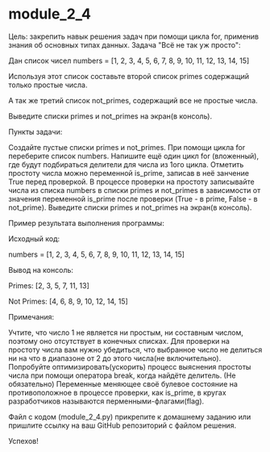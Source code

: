 # module_2_4
Цель: закрепить навык решения задач при помощи цикла for, применив знания об основных типах данных.
Задача "Всё не так уж просто":

Дан список чисел numbers = [1, 2, 3, 4, 5, 6, 7, 8, 9, 10, 11, 12, 13, 14, 15]

Используя этот список составьте второй список primes содержащий только простые числа.

А так же третий список not_primes, содержащий все не простые числа.

Выведите списки primes и not_primes на экран(в консоль).

Пункты задачи:

Создайте пустые списки primes и not_primes.
При помощи цикла for переберите список numbers.
Напишите ещё один цикл for (вложенный), где будут подбираться делители для числа из 1ого цикла.
Отметить простоту числа можно переменной is_prime, записав в неё занчение True перед проверкой.
В процессе проверки на простоту записывайте числа из списка numbers в списки primes и not_primes в зависимости от значения переменной is_prime после проверки (True - в prime, False - в not_prime).
Выведите списки primes и not_primes на экран(в консоль).


Пример результата выполнения программы:

Исходный код:

 numbers = [1, 2, 3, 4, 5, 6, 7, 8, 9, 10, 11, 12, 13, 14, 15]

Вывод на консоль:

Primes: [2, 3, 5, 7, 11, 13]

Not Primes: [4, 6, 8, 9, 10, 12, 14, 15]

Примечания:

Учтите, что число 1 не является ни простым, ни составным числом, поэтому оно отсутствует в конечных списках.
Для проверки на простоту числа вам нужно убедиться, что выбранное число не делиться ни на что в диапазоне от 2 до этого числа(не включительно).
Попробуйте оптимизировать(ускорить) процесс выяснения простоты числа при помощи оператора break, когда найдёте делитель. (Не обязательно)
Переменные меняющее своё булевое состояние на противоположное в процессе проверки, как is_prime, в кругах разработчиков называются перменными-флагами(flag).


Файл с кодом (module_2_4.py) прикрепите к домашнему заданию или пришлите ссылку на ваш GitHub репозиторий с файлом решения.

Успехов!

